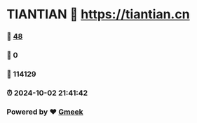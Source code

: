 # TIANTIAN :link: https://tiantian.cn 
### :page_facing_up: [48](https://tiantian.cn/tag.html) 
### :speech_balloon: 0 
### :hibiscus: 114129 
### :alarm_clock: 2024-10-02 21:41:42 
### Powered by :heart: [Gmeek](https://github.com/Meekdai/Gmeek)
